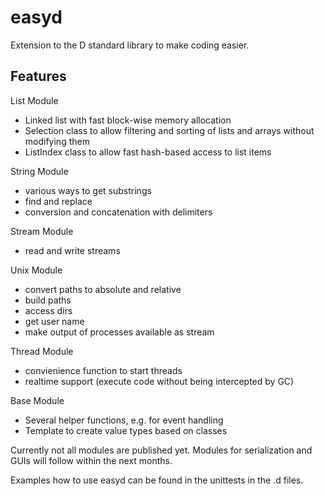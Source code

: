# easyd

Extension to the D standard library to make coding easier.

## Features

List Module

- Linked list with fast block-wise memory allocation
- Selection class to allow filtering and sorting of lists and arrays without modifying them
- ListIndex class to allow fast hash-based access to list items

String Module

- various ways to get substrings
- find and replace
- conversion and concatenation with delimiters

Stream Module

- read and write streams

Unix Module

- convert paths to absolute and relative
- build paths
- access dirs
- get user name
- make output of processes available as stream

Thread Module

- convienience function to start threads
- realtime support (execute code without being intercepted by GC)

Base Module

- Several helper functions, e.g. for event handling
- Template to create value types based on classes

Currently not all modules are published yet. Modules for serialization and GUIs will follow within the next months.

Examples how to use easyd can be found in the unittests in the .d files.
